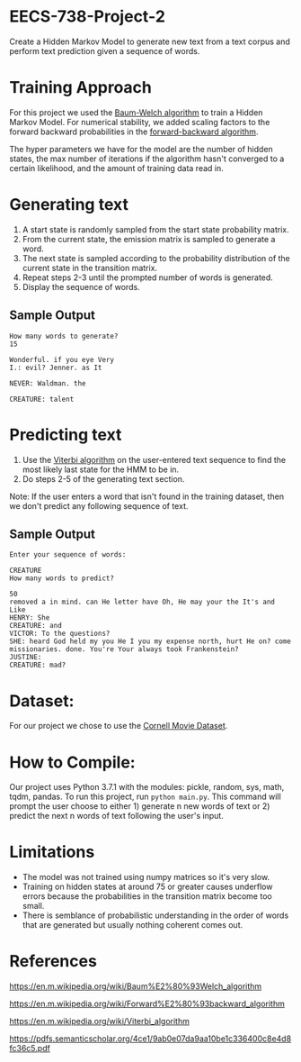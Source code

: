 # EECS-738-Project-2
Create a Hidden Markov Model to generate new text from a text corpus and perform text prediction given a sequence of words. 

# Training Approach
For this project we used the [Baum-Welch algorithm](https://en.m.wikipedia.org/wiki/Baum%E2%80%93Welch_algorithm) to train a Hidden Markov Model. For numerical stability, we added scaling factors to the forward backward probabilities in the [forward-backward algorithm](https://en.m.wikipedia.org/wiki/Forward%E2%80%93backward_algorithm).

The hyper parameters we have for the model are the number of hidden states, the max number of iterations if the algorithm hasn't converged to a certain likelihood, and the amount of training data read in.

# Generating text
1) A start state is randomly sampled from the start state probability matrix.
2) From the current state, the emission matrix is sampled to generate a word.
3) The next state is sampled according to the probability distribution of the current state in the transition matrix.
4) Repeat steps 2-3 until the prompted number of words is generated.
5) Display the sequence of words.

## Sample Output
```
How many words to generate?
15

Wonderful. if you eye Very
I.: evil? Jenner. as It 

NEVER: Waldman. the 

CREATURE: talent
```

# Predicting text
1) Use the [Viterbi algorithm](https://en.m.wikipedia.org/wiki/Viterbi_algorithm) on the user-entered text sequence to find the most likely last state for the HMM to be in.
2) Do steps 2-5 of the generating text section.

Note: If the user enters a word that isn't found in the training dataset, then we don't predict any following sequence of text.

## Sample Output
```
Enter your sequence of words: 

CREATURE
How many words to predict? 

50
removed a in mind. can He letter have Oh, He may your the It's and Like 
HENRY: She 
CREATURE: and 
VICTOR: To the questions? 
SHE: heard God held my you He I you my expense north, hurt He on? come missionaries. done. You're Your always took Frankenstein? 
JUSTINE: 
CREATURE: mad?
```
# Dataset:
For our project we chose to use the [Cornell Movie Dataset](http://www.cs.cornell.edu/~cristian/Cornell_Movie-Dialogs_Corpus.html).

# How to Compile:
Our project uses Python 3.7.1 with the modules: pickle, random, sys, math, tqdm, pandas.
To run this project, run `python main.py`. This command will prompt the user choose
to either 1) generate n new words of text or 2) predict the next n words
of text following the user's input. 

# Limitations
- The model was not trained using numpy matrices so it's very slow. 
- Training on hidden states at around 75 or greater causes underflow errors because the probabilities in the transition matrix become too small.
- There is semblance of probabilistic understanding in the order of words that are generated but usually nothing coherent comes out.

# References 
https://en.m.wikipedia.org/wiki/Baum%E2%80%93Welch_algorithm

https://en.m.wikipedia.org/wiki/Forward%E2%80%93backward_algorithm

https://en.m.wikipedia.org/wiki/Viterbi_algorithm

https://pdfs.semanticscholar.org/4ce1/9ab0e07da9aa10be1c336400c8e4d8fc36c5.pdf
